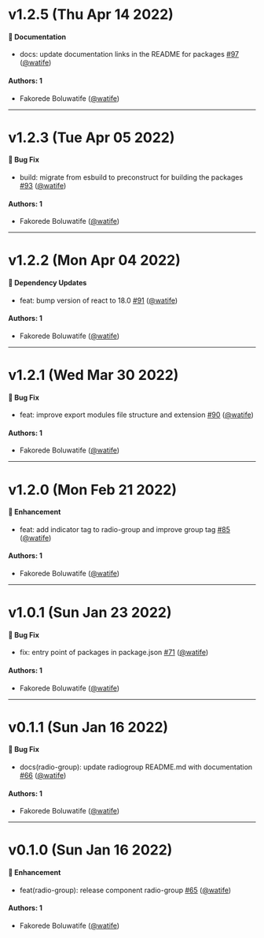 # v1.2.5 (Thu Apr 14 2022)

#### 📝 Documentation

- docs: update documentation links in the README for packages [#97](https://github.com/watife/dorai-ui/pull/97) ([@watife](https://github.com/watife))

#### Authors: 1

- Fakorede Boluwatife ([@watife](https://github.com/watife))

---

# v1.2.3 (Tue Apr 05 2022)

#### 🐛 Bug Fix

- build: migrate from esbuild to preconstruct for building the packages [#93](https://github.com/watife/dorai-ui/pull/93) ([@watife](https://github.com/watife))

#### Authors: 1

- Fakorede Boluwatife ([@watife](https://github.com/watife))

---

# v1.2.2 (Mon Apr 04 2022)

#### 🔩 Dependency Updates

- feat: bump version of react to 18.0 [#91](https://github.com/watife/dorai-ui/pull/91) ([@watife](https://github.com/watife))

#### Authors: 1

- Fakorede Boluwatife ([@watife](https://github.com/watife))

---

# v1.2.1 (Wed Mar 30 2022)

#### 🐛 Bug Fix

- feat: improve export modules file structure and extension [#90](https://github.com/watife/dorai-ui/pull/90) ([@watife](https://github.com/watife))

#### Authors: 1

- Fakorede Boluwatife ([@watife](https://github.com/watife))

---

# v1.2.0 (Mon Feb 21 2022)

#### 🚀 Enhancement

- feat: add indicator tag to radio-group and improve group tag [#85](https://github.com/watife/dorai-ui/pull/85) ([@watife](https://github.com/watife))

#### Authors: 1

- Fakorede Boluwatife ([@watife](https://github.com/watife))

---

# v1.0.1 (Sun Jan 23 2022)

#### 🐛 Bug Fix

- fix: entry point of packages in package.json [#71](https://github.com/watife/dorai-ui/pull/71) ([@watife](https://github.com/watife))

#### Authors: 1

- Fakorede Boluwatife ([@watife](https://github.com/watife))

---

# v0.1.1 (Sun Jan 16 2022)

#### 🐛 Bug Fix

- docs(radio-group): update radiogroup README.md with documentation [#66](https://github.com/watife/dorai-ui/pull/66) ([@watife](https://github.com/watife))

#### Authors: 1

- Fakorede Boluwatife ([@watife](https://github.com/watife))

---

# v0.1.0 (Sun Jan 16 2022)

#### 🚀 Enhancement

- feat(radio-group): release component radio-group [#65](https://github.com/watife/dorai-ui/pull/65) ([@watife](https://github.com/watife))

#### Authors: 1

- Fakorede Boluwatife ([@watife](https://github.com/watife))

